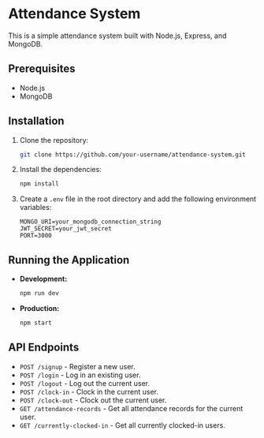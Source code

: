 # Attendance System

This is a simple attendance system built with Node.js, Express, and MongoDB.

## Prerequisites

- Node.js
- MongoDB

## Installation

1. Clone the repository:
   ```bash
   git clone https://github.com/your-username/attendance-system.git
   ```
2. Install the dependencies:
   ```bash
   npm install
   ```
3. Create a `.env` file in the root directory and add the following environment variables:
   ```
   MONGO_URI=your_mongodb_connection_string
   JWT_SECRET=your_jwt_secret
   PORT=3000
   ```

## Running the Application

- **Development:**
  ```bash
  npm run dev
  ```
- **Production:**
  ```bash
  npm start
  ```

## API Endpoints

- `POST /signup` - Register a new user.
- `POST /login` - Log in an existing user.
- `POST /logout` - Log out the current user.
- `POST /clock-in` - Clock in the current user.
- `POST /clock-out` - Clock out the current user.
- `GET /attendance-records` - Get all attendance records for the current user.
- `GET /currently-clocked-in` - Get all currently clocked-in users.
